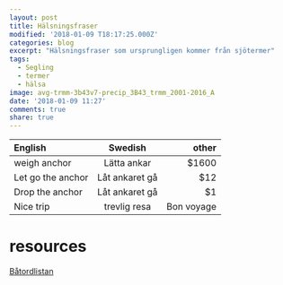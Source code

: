 ```yaml
---
layout: post
title: Hälsningsfraser
modified: '2018-01-09 T18:17:25.000Z'
categories: blog
excerpt: "Hälsningsfraser som ursprungligen kommer från sjötermer"
tags:
  - Segling
  - termer
  - hälsa
image: avg-trmm-3b43v7-precip_3B43_trmm_2001-2016_A
date: '2018-01-09 11:27'
comments: true
share: true
---
```




| English           |    Swedish     |      other |
|:------------------|:--------------:|-----------:|
| weigh anchor      |  Lätta ankar   |      $1600 |
| Let go the anchor | Låt ankaret gå |        $12 |
| Drop the anchor   | Låt ankaret gå |         $1 |
| Nice trip         |  trevlig resa  | Bon voyage |


# resources

[Båtordlistan](http://swengelsk.se/boats/seahorse.html)
